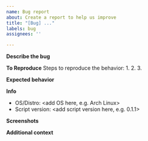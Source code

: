 ```yaml
---
name: Bug report
about: Create a report to help us improve
title: "[Bug] ..."
labels: bug
assignees: ''

---
```


**Describe the bug**
<describe the bug here>

**To Reproduce**
Steps to reproduce the behavior:
1.
2.
3.
<and so on>

**Expected behavior**
<type expected behavior here>

**Info**
 - OS/Distro: <add OS here, e.g. Arch Linux>
 - Script version: <add script version here, e.g. 0.1.1>

**Screenshots**
<add screenshots here if applicable>

**Additional context**
<add additional context here if needed>
